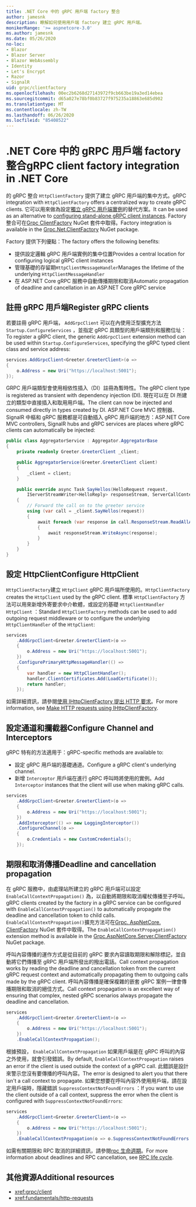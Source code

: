 ```yaml
---
title: .NET Core 中的 gRPC 用戶端 factory 整合
author: jamesnk
description: 瞭解如何使用用戶端 factory 建立 gRPC 用戶端。
monikerRange: '>= aspnetcore-3.0'
ms.author: jamesnk
ms.date: 05/26/2020
no-loc:
- Blazor
- Blazor Server
- Blazor WebAssembly
- Identity
- Let's Encrypt
- Razor
- SignalR
uid: grpc/clientfactory
ms.openlocfilehash: 00ec2b6268d27143972f9cb663be19a3ed14ebea
ms.sourcegitcommit: d65a027e78bf0b83727f975235a18863e685d902
ms.translationtype: MT
ms.contentlocale: zh-TW
ms.lasthandoff: 06/26/2020
ms.locfileid: "85408522"
---
```

# <a name="grpc-client-factory-integration-in-net-core"></a><span data-ttu-id="db9f4-103">.NET Core 中的 gRPC 用戶端 factory 整合</span><span class="sxs-lookup"><span data-stu-id="db9f4-103">gRPC client factory integration in .NET Core</span></span>

<span data-ttu-id="db9f4-104">的 gRPC 整合 `HttpClientFactory` 提供了建立 gRPC 用戶端的集中方式。</span><span class="sxs-lookup"><span data-stu-id="db9f4-104">gRPC integration with `HttpClientFactory` offers a centralized way to create gRPC clients.</span></span> <span data-ttu-id="db9f4-105">它可以用來做為設定[獨立 gRPC 用戶端實例](xref:grpc/client)的替代方案。</span><span class="sxs-lookup"><span data-stu-id="db9f4-105">It can be used as an alternative to [configuring stand-alone gRPC client instances](xref:grpc/client).</span></span> <span data-ttu-id="db9f4-106">Factory 整合可在[Grpc ClientFactory](https://www.nuget.org/packages/Grpc.Net.ClientFactory) NuGet 套件中取得。</span><span class="sxs-lookup"><span data-stu-id="db9f4-106">Factory integration is available in the [Grpc.Net.ClientFactory](https://www.nuget.org/packages/Grpc.Net.ClientFactory) NuGet package.</span></span>

<span data-ttu-id="db9f4-107">Factory 提供下列優點：</span><span class="sxs-lookup"><span data-stu-id="db9f4-107">The factory offers the following benefits:</span></span>

* <span data-ttu-id="db9f4-108">提供設定邏輯 gRPC 用戶端實例的集中位置</span><span class="sxs-lookup"><span data-stu-id="db9f4-108">Provides a central location for configuring logical gRPC client instances</span></span>
* <span data-ttu-id="db9f4-109">管理基礎的存留期`HttpClientMessageHandler`</span><span class="sxs-lookup"><span data-stu-id="db9f4-109">Manages the lifetime of the underlying `HttpClientMessageHandler`</span></span>
* <span data-ttu-id="db9f4-110">在 ASP.NET Core gRPC 服務中自動傳播期限和取消</span><span class="sxs-lookup"><span data-stu-id="db9f4-110">Automatic propagation of deadline and cancellation in an ASP.NET Core gRPC service</span></span>

## <a name="register-grpc-clients"></a><span data-ttu-id="db9f4-111">註冊 gRPC 用戶端</span><span class="sxs-lookup"><span data-stu-id="db9f4-111">Register gRPC clients</span></span>

<span data-ttu-id="db9f4-112">若要註冊 gRPC 用戶端， `AddGrpcClient` 可以在內使用泛型擴充方法 `Startup.ConfigureServices` ，並指定 gRPC 具類型的用戶端類別和服務位址：</span><span class="sxs-lookup"><span data-stu-id="db9f4-112">To register a gRPC client, the generic `AddGrpcClient` extension method can be used within `Startup.ConfigureServices`, specifying the gRPC typed client class and service address:</span></span>

```csharp
services.AddGrpcClient<Greeter.GreeterClient>(o =>
{
    o.Address = new Uri("https://localhost:5001");
});
```

<span data-ttu-id="db9f4-113">GRPC 用戶端類型會使用相依性插入（DI）註冊為暫時性。</span><span class="sxs-lookup"><span data-stu-id="db9f4-113">The gRPC client type is registered as transient with dependency injection (DI).</span></span> <span data-ttu-id="db9f4-114">現在可以在 DI 所建立的類型中直接插入和取用用戶端。</span><span class="sxs-lookup"><span data-stu-id="db9f4-114">The client can now be injected and consumed directly in types created by DI.</span></span> <span data-ttu-id="db9f4-115">ASP.NET Core MVC 控制器、 SignalR 中樞和 gRPC 服務都是可自動插入 gRPC 用戶端的地方：</span><span class="sxs-lookup"><span data-stu-id="db9f4-115">ASP.NET Core MVC controllers, SignalR hubs and gRPC services are places where gRPC clients can automatically be injected:</span></span>

```csharp
public class AggregatorService : Aggregator.AggregatorBase
{
    private readonly Greeter.GreeterClient _client;

    public AggregatorService(Greeter.GreeterClient client)
    {
        _client = client;
    }

    public override async Task SayHellos(HelloRequest request,
        IServerStreamWriter<HelloReply> responseStream, ServerCallContext context)
    {
        // Forward the call on to the greeter service
        using (var call = _client.SayHellos(request))
        {
            await foreach (var response in call.ResponseStream.ReadAllAsync())
            {
                await responseStream.WriteAsync(response);
            }
        }
    }
}
```

## <a name="configure-httpclient"></a><span data-ttu-id="db9f4-116">設定 HttpClient</span><span class="sxs-lookup"><span data-stu-id="db9f4-116">Configure HttpClient</span></span>

<span data-ttu-id="db9f4-117">`HttpClientFactory`建立 `HttpClient` gRPC 用戶端所使用的。</span><span class="sxs-lookup"><span data-stu-id="db9f4-117">`HttpClientFactory` creates the `HttpClient` used by the gRPC client.</span></span> <span data-ttu-id="db9f4-118">標準 `HttpClientFactory` 方法可以用來新增外寄要求中介軟體，或設定的基礎 `HttpClientHandler` `HttpClient` ：</span><span class="sxs-lookup"><span data-stu-id="db9f4-118">Standard `HttpClientFactory` methods can be used to add outgoing request middleware or to configure the underlying `HttpClientHandler` of the `HttpClient`:</span></span>

```csharp
services
    .AddGrpcClient<Greeter.GreeterClient>(o =>
    {
        o.Address = new Uri("https://localhost:5001");
    })
    .ConfigurePrimaryHttpMessageHandler(() =>
    {
        var handler = new HttpClientHandler();
        handler.ClientCertificates.Add(LoadCertificate());
        return handler;
    });
```

<span data-ttu-id="db9f4-119">如需詳細資訊，請參閱[使用 IHttpClientFactory 提出 HTTP 要求](xref:fundamentals/http-requests)。</span><span class="sxs-lookup"><span data-stu-id="db9f4-119">For more information, see [Make HTTP requests using IHttpClientFactory](xref:fundamentals/http-requests).</span></span>

## <a name="configure-channel-and-interceptors"></a><span data-ttu-id="db9f4-120">設定通道和攔截器</span><span class="sxs-lookup"><span data-stu-id="db9f4-120">Configure Channel and Interceptors</span></span>

<span data-ttu-id="db9f4-121">gRPC 特有的方法適用于：</span><span class="sxs-lookup"><span data-stu-id="db9f4-121">gRPC-specific methods are available to:</span></span>

* <span data-ttu-id="db9f4-122">設定 gRPC 用戶端的基礎通道。</span><span class="sxs-lookup"><span data-stu-id="db9f4-122">Configure a gRPC client's underlying channel.</span></span>
* <span data-ttu-id="db9f4-123">新增 `Interceptor` 用戶端在進行 gRPC 呼叫時將使用的實例。</span><span class="sxs-lookup"><span data-stu-id="db9f4-123">Add `Interceptor` instances that the client will use when making gRPC calls.</span></span>

```csharp
services
    .AddGrpcClient<Greeter.GreeterClient>(o =>
    {
        o.Address = new Uri("https://localhost:5001");
    })
    .AddInterceptor(() => new LoggingInterceptor())
    .ConfigureChannel(o =>
    {
        o.Credentials = new CustomCredentials();
    });
```

## <a name="deadline-and-cancellation-propagation"></a><span data-ttu-id="db9f4-124">期限和取消傳播</span><span class="sxs-lookup"><span data-stu-id="db9f4-124">Deadline and cancellation propagation</span></span>

<span data-ttu-id="db9f4-125">在 gRPC 服務中，由處理站所建立的 gRPC 用戶端可以設定 `EnableCallContextPropagation()` 為，以自動將期限和取消權杖傳播至子呼叫。</span><span class="sxs-lookup"><span data-stu-id="db9f4-125">gRPC clients created by the factory in a gRPC service can be configured with `EnableCallContextPropagation()` to automatically propagate the deadline and cancellation token to child calls.</span></span> <span data-ttu-id="db9f4-126">`EnableCallContextPropagation()`擴充方法可在[Grpc. AspNetCore. ClientFactory](https://www.nuget.org/packages/Grpc.AspNetCore.Server.ClientFactory) NuGet 套件中取得。</span><span class="sxs-lookup"><span data-stu-id="db9f4-126">The `EnableCallContextPropagation()` extension method is available in the [Grpc.AspNetCore.Server.ClientFactory](https://www.nuget.org/packages/Grpc.AspNetCore.Server.ClientFactory) NuGet package.</span></span>

<span data-ttu-id="db9f4-127">呼叫內容傳播的運作方式是從目前的 gRPC 要求內容讀取期限和解除標記，並自動將它們傳播至 gRPC 用戶端所發出的撥出電話。</span><span class="sxs-lookup"><span data-stu-id="db9f4-127">Call context propagation works by reading the deadline and cancellation token from the current gRPC request context and automatically propagating them to outgoing calls made by the gRPC client.</span></span> <span data-ttu-id="db9f4-128">呼叫內容傳播是確保複雜的嵌套 gRPC 案例一律會傳播期限和取消的絕佳方式。</span><span class="sxs-lookup"><span data-stu-id="db9f4-128">Call context propagation is an excellent way of ensuring that complex, nested gRPC scenarios always propagate the deadline and cancellation.</span></span>

```csharp
services
    .AddGrpcClient<Greeter.GreeterClient>(o =>
    {
        o.Address = new Uri("https://localhost:5001");
    })
    .EnableCallContextPropagation();
```

<span data-ttu-id="db9f4-129">根據預設， `EnableCallContextPropagation` 如果用戶端是在 gRPC 呼叫的內容之外使用，就會引發錯誤。</span><span class="sxs-lookup"><span data-stu-id="db9f4-129">By default, `EnableCallContextPropagation` raises an error if the client is used outside the context of a gRPC call.</span></span> <span data-ttu-id="db9f4-130">此錯誤是設計來警示您沒有要傳播的呼叫內容。</span><span class="sxs-lookup"><span data-stu-id="db9f4-130">The error is designed to alert you that there isn't a call context to propagate.</span></span> <span data-ttu-id="db9f4-131">如果您想要在呼叫內容外使用用戶端，請在設定用戶端時，隱藏錯誤 `SuppressContextNotFoundErrors` ：</span><span class="sxs-lookup"><span data-stu-id="db9f4-131">If you want to use the client outside of a call context, suppress the error when the client is configured with `SuppressContextNotFoundErrors`:</span></span>

```csharp
services
    .AddGrpcClient<Greeter.GreeterClient>(o =>
    {
        o.Address = new Uri("https://localhost:5001");
    })
    .EnableCallContextPropagation(o => o.SuppressContextNotFoundErrors = true);
```

<span data-ttu-id="db9f4-132">如需有關期限和 RPC 取消的詳細資訊，請參閱[rpc 生命週期](https://www.grpc.io/docs/guides/concepts/#rpc-life-cycle)。</span><span class="sxs-lookup"><span data-stu-id="db9f4-132">For more information about deadlines and RPC cancellation, see [RPC life cycle](https://www.grpc.io/docs/guides/concepts/#rpc-life-cycle).</span></span>

## <a name="additional-resources"></a><span data-ttu-id="db9f4-133">其他資源</span><span class="sxs-lookup"><span data-stu-id="db9f4-133">Additional resources</span></span>

* <xref:grpc/client>
* <xref:fundamentals/http-requests>

